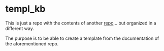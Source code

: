 # templ_kb
This is just a repo with the contents of another [repo](https://github.com/fmarotta/kaobook)... but organized in a different way.

The purpose is to be able to create a template from the documentation of the aforementioned repo.
